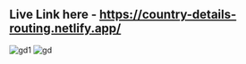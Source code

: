 ## Live Link here - https://country-details-routing.netlify.app/ 
![gd1](https://user-images.githubusercontent.com/76750607/133886617-26e4cf1d-b3b0-4073-9118-7e93047a8d10.png)
![gd](https://user-images.githubusercontent.com/76750607/133886623-9b8e986c-7018-44da-8140-a886805c9aa8.png)
